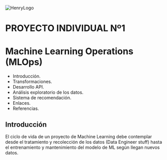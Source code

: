 ![HenryLogo](https://d31uz8lwfmyn8g.cloudfront.net/Assets/logo-henry-white-lg.png)

# PROYECTO INDIVIDUAL Nº1 
# Machine Learning Operations (MLOps) 

- Introducción. 
- Transformaciones. 
- Desarrollo API. 
- Análisis exploratorio de los datos. 
- Sistema de recomendación. 
- Enlaces. 
- Referencias. 

## Introducción 
El ciclo de vida de un proyecto de Machine Learning debe contemplar desde el tratamiento y recolección de los datos (Data Engineer stuff) hasta el entrenamiento y mantenimiento del modelo de ML según llegan nuevos datos.

